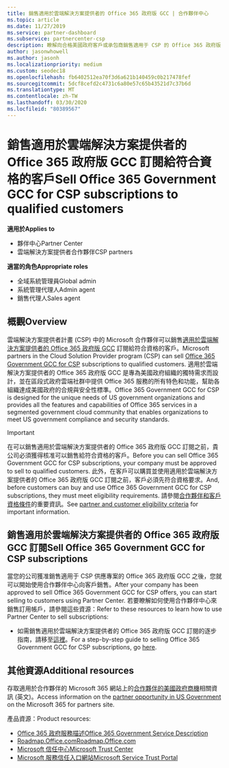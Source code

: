 ```yaml
---
title: 銷售適用於雲端解決方案提供者的 Office 365 政府版 GCC | 合作夥伴中心
ms.topic: article
ms.date: 11/27/2019
ms.service: partner-dashboard
ms.subservice: partnercenter-csp
description: 瞭解向合格美國政府客戶或承包商銷售適用于 CSP 的 Office 365 政府版 GCC 訂閱的步驟和需求。
author: jasonwhowell
ms.author: jasonh
ms.localizationpriority: medium
ms.custom: seodec18
ms.openlocfilehash: fb6402512ea70f3d6a621b140459c0b217478fef
ms.sourcegitcommit: 5dcf8cefd2c4731c6a80e57c65b43521d7c37b6d
ms.translationtype: MT
ms.contentlocale: zh-TW
ms.lasthandoff: 03/30/2020
ms.locfileid: "80389567"
---
```

# <a name="sell-office-365-government-gcc-for-csp-subscriptions-to-qualified-customers"></a><span data-ttu-id="9a9f7-103">銷售適用於雲端解決方案提供者的 Office 365 政府版 GCC 訂閱給符合資格的客戶</span><span class="sxs-lookup"><span data-stu-id="9a9f7-103">Sell Office 365 Government GCC for CSP subscriptions to qualified customers</span></span>

<span data-ttu-id="9a9f7-104">**適用於**</span><span class="sxs-lookup"><span data-stu-id="9a9f7-104">**Applies to**</span></span>

-  <span data-ttu-id="9a9f7-105">夥伴中心</span><span class="sxs-lookup"><span data-stu-id="9a9f7-105">Partner Center</span></span>
-  <span data-ttu-id="9a9f7-106">雲端解決方案提供者合作夥伴</span><span class="sxs-lookup"><span data-stu-id="9a9f7-106">CSP partners</span></span>

<span data-ttu-id="9a9f7-107">**適當的角色**</span><span class="sxs-lookup"><span data-stu-id="9a9f7-107">**Appropriate roles**</span></span>

- <span data-ttu-id="9a9f7-108">全域系統管理員</span><span class="sxs-lookup"><span data-stu-id="9a9f7-108">Global admin</span></span>
- <span data-ttu-id="9a9f7-109">系統管理代理人</span><span class="sxs-lookup"><span data-stu-id="9a9f7-109">Admin agent</span></span>
- <span data-ttu-id="9a9f7-110">銷售代理人</span><span class="sxs-lookup"><span data-stu-id="9a9f7-110">Sales agent</span></span>

## <a name="overview"></a><span data-ttu-id="9a9f7-111">概觀</span><span class="sxs-lookup"><span data-stu-id="9a9f7-111">Overview</span></span>

<span data-ttu-id="9a9f7-112">雲端解決方案提供者計畫 (CSP) 中的 Microsoft 合作夥伴可以銷售[適用於雲端解決方案提供者的 Office 365 政府版 GCC](https://www.microsoft.com/microsoft-365/partners/governmentforCSP) 訂閱給符合資格的客戶。</span><span class="sxs-lookup"><span data-stu-id="9a9f7-112">Microsoft partners in the Cloud Solution Provider program (CSP) can sell [Office 365 Government GCC for CSP](https://www.microsoft.com/microsoft-365/partners/governmentforCSP) subscriptions to qualified customers.</span></span> <span data-ttu-id="9a9f7-113">適用於雲端解決方案提供者的 Office 365 政府版 GCC 是專為美國政府組織的獨特需求而設計，並在區段式政府雲端社群中提供 Office 365 服務的所有特色和功能，幫助各組織達成美國政府的合規與安全性標準。</span><span class="sxs-lookup"><span data-stu-id="9a9f7-113">Office 365 Government GCC for CSP is designed for the unique needs of US government organizations and provides all the features and capabilities of Office 365 services in a segmented government cloud community that enables organizations to meet US government compliance and security standards.</span></span> 

>[!IMPORTANT] 
><span data-ttu-id="9a9f7-114">在可以銷售適用於雲端解決方案提供者的 Office 365 政府版 GCC 訂閱之前，貴公司必須獲得核准可以銷售給符合資格的客戶。</span><span class="sxs-lookup"><span data-stu-id="9a9f7-114">Before you can sell Office 365 Government GCC for CSP subscriptions, your company must be approved to sell to qualified customers.</span></span> <span data-ttu-id="9a9f7-115">此外，在客戶可以購買並使用適用於雲端解決方案提供者的 Office 365 政府版 GCC 訂閱之前，客戶必須先符合資格要求。</span><span class="sxs-lookup"><span data-stu-id="9a9f7-115">And, before customers can buy and use Office 365 Government GCC for CSP subscriptions, they must meet eligibility requirements.</span></span> <span data-ttu-id="9a9f7-116">請參閱[合作夥伴和客戶資格條件](csp-gcc-validate.md)的重要資訊。</span><span class="sxs-lookup"><span data-stu-id="9a9f7-116">See [partner and customer eligibility criteria](csp-gcc-validate.md) for important information.</span></span>


## <a name="sell-office-365-government-gcc-for-csp-subscriptions"></a><span data-ttu-id="9a9f7-117">銷售適用於雲端解決方案提供者的 Office 365 政府版 GCC 訂閱</span><span class="sxs-lookup"><span data-stu-id="9a9f7-117">Sell Office 365 Government GCC for CSP subscriptions</span></span>

<span data-ttu-id="9a9f7-118">當您的公司獲准銷售適用于 CSP 供應專案的 Office 365 政府版 GCC 之後，您就可以開始使用合作夥伴中心向客戶銷售。</span><span class="sxs-lookup"><span data-stu-id="9a9f7-118">After your company has been approved to sell Office 365 Government GCC for CSP offers, you can start selling to customers using Partner Center.</span></span> <span data-ttu-id="9a9f7-119">若要瞭解如何使用合作夥伴中心來銷售訂用帳戶，請參閱這些資源：</span><span class="sxs-lookup"><span data-stu-id="9a9f7-119">Refer to these resources to learn how to use Partner Center to sell subscriptions:</span></span> 

-   <span data-ttu-id="9a9f7-120">如需銷售適用於雲端解決方案提供者的 Office 365 政府版 GCC 訂閱的逐步指南，請移至[這裡](https://go.microsoft.com/fwlink/?linkid=2007323)。</span><span class="sxs-lookup"><span data-stu-id="9a9f7-120">For a step-by-step guide to selling Office 365 Government GCC for CSP subscriptions, go [here](https://go.microsoft.com/fwlink/?linkid=2007323).</span></span>  


## <a name="additional-resources"></a><span data-ttu-id="9a9f7-121">其他資源</span><span class="sxs-lookup"><span data-stu-id="9a9f7-121">Additional resources</span></span>

<span data-ttu-id="9a9f7-122">存取適用於合作夥伴的 Microsoft 365 網站上的[合作夥伴的美國政府商機](https://www.microsoft.com/microsoft-365/partners/governmentforCSP)相關資訊 (英文)。</span><span class="sxs-lookup"><span data-stu-id="9a9f7-122">Access information on the [partner opportunity in US Government](https://www.microsoft.com/microsoft-365/partners/governmentforCSP) on the Microsoft 365 for partners site.</span></span>

<span data-ttu-id="9a9f7-123">產品資源：</span><span class="sxs-lookup"><span data-stu-id="9a9f7-123">Product resources:</span></span>

- [<span data-ttu-id="9a9f7-124">Office 365 政府服務描述</span><span class="sxs-lookup"><span data-stu-id="9a9f7-124">Office 365 Government Service Description</span></span>](https://technet.microsoft.com/library/mt774581.aspx)
- [<span data-ttu-id="9a9f7-125">Roadmap.Office.com</span><span class="sxs-lookup"><span data-stu-id="9a9f7-125">Roadmap.Office.com</span></span>](https://products.office.com/business/office-365-roadmap)
- [<span data-ttu-id="9a9f7-126">Microsoft 信任中心</span><span class="sxs-lookup"><span data-stu-id="9a9f7-126">Microsoft Trust Center</span></span>](https://www.microsoft.com/TrustCenter/)
- [<span data-ttu-id="9a9f7-127">Microsoft 服務信任入口網站</span><span class="sxs-lookup"><span data-stu-id="9a9f7-127">Microsoft Service Trust Portal</span></span>](https://aka.ms/STP)

